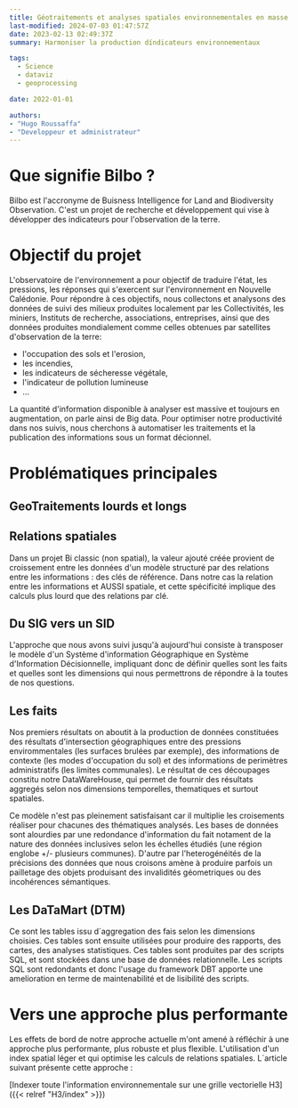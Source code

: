 ```yaml
---
title: Géotraitements et analyses spatiales environnementales en masse
last-modified: 2024-07-03 01:47:57Z
date: 2023-02-13 02:49:37Z
summary: Harmoniser la production díndicateurs environnementaux 

tags:
  - Science
  - dataviz
  - geoprocessing

date: 2022-01-01

authors:
- "Hugo Roussaffa"
- "Developpeur et administrateur"
---
```


#  Que signifie Bilbo ?
Bilbo est l'accronyme de Buisness Intelligence for Land and Biodiversity Observation. C'est un projet de recherche et développement qui vise à développer des indicateurs pour l'observation de la terre.

# Objectif du projet

L'observatoire de l'environnement a pour objectif de traduire l'état, les pressions, les réponses qui s'exercent sur l'environnement en Nouvelle Calédonie. Pour répondre à ces objectifs, nous collectons et analysons des données de suivi des milieux produites localement par les Collectivités, les miniers, Instituts de recherche, associations, entreprises, ainsi que des données produites mondialement comme celles obtenues par satellites d'observation de la terre:
- l'occupation des sols et l'erosion, 
- les incendies, 
- les indicateurs de sécheresse végétale,
- l'indicateur de pollution lumineuse
- ...

La quantité d'information disponible à analyser est massive et toujours en augmentation, on parle ainsi de Big data.
Pour optimiser notre productivité dans nos suivis, nous cherchons à automatiser les traitements et la publication des informations sous un format décionnel. 

# Problématiques principales

## GeoTraitements lourds et longs


## Relations spatiales
Dans un projet Bi classic (non spatial), la valeur ajouté créée provient de croissement entre les données d'un modèle structuré par des relations entre les informations : des clés de référence.
Dans notre cas la relation entre les informations et AUSSI spatiale, et cette spécificité implique des calculs plus lourd que des relations par clé.

## Du SIG vers un SID
L'approche que nous avons suivi jusqu'à aujourd'hui consiste à transposer le modèle d'un Système d'information Géographique en Système d'Information Décisionnelle, impliquant donc de définir quelles sont les faits et quelles sont les dimensions qui nous permettrons de répondre à la toutes de nos questions. 

## Les faits
Nos premiers résultats on aboutit à la production de données constituées des résultats d'intersection géographiques entre des pressions envirommentales (les surfaces brulées par exemple), des informations de contexte (les modes d'occupation du sol) et des informations de perimètres administratifs (les limites communales). Le résultat de ces découpages constitu notre DataWareHouse, qui permet de fournir des résultats aggregés selon nos dimensions temporelles, thematiques et surtout spatiales.

Ce modèle n'est pas pleinement satisfaisant car il multiplie les croisements réaliser pour chacunes des  thématiques analysés. Les bases de données sont alourdies par une redondance d'information du fait notament de la nature des données inclusives selon les échelles étudiés (une région englobe +/- plusieurs communes). D'autre par l'heterogénéités de la précisions des données que nous croisons amène à produire parfois un pailletage des objets produisant des invalidités géometriques ou des incohérences sémantiques. 

## Les DaTaMart (DTM)

Ce sont les tables issu d´aggregation des fais selon les dimensions choisies. Ces tables sont ensuite utilisées pour produire des rapports, des cartes, des analyses statistiques. Ces tables sont produites par des scripts SQL, et sont stockées dans une base de données relationnelle. Les scripts SQL sont redondants et donc l'usage du framework DBT apporte une amelioration en terme de maintenabilité et de lisibilité des scripts.


# Vers une approche plus performante

Les effets de bord de notre approche actuelle m'ont amené à réfléchir à une approche plus performante, plus robuste et plus flexible. L'utilisation d'un index spatial léger et qui optimise les calculs de relations spatiales. L´article suivant présente cette approche : 

[Indexer toute l'information environnementale sur une grille vectorielle H3]({{< relref "H3/index" >}})
